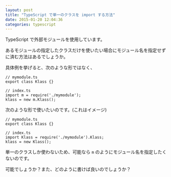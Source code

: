 ```yaml
---
layout: post
title: "TypeScript で単一のクラスを import する方法"
date: 2015-01-20 12:04:36
categories: typescript
---
```

<p>TypeScript で外部モジュールを使用しています。</p>

<p>あるモジュールの指定したクラスだけを使いたい場合にモジュール名を指定せずに済む方法はあるでしょうか。</p>

<p>具体例を挙げると、次のような形ではなく、</p>

<pre><code>// mymodule.ts
export class Klass {}

// index.ts
import m = require('./mymodule');
klass = new m.Klass();
</code></pre>

<p>次のような形で使いたいのです。(これはイメージ)</p>

<pre><code>// mymodule.ts
export class Klass {}

// index.ts
import Klass = require('./mymodule').Klass;
klass = new Klass();
</code></pre>

<p>単一のクラスしか使わないため、可能なら <code>m</code> のようにモジュール名を指定したくないのです。</p>

<p>可能でしょうか？また、どのように書けば良いのでしょうか？</p>
